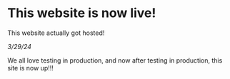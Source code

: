 # This website is now live!
This website actually got hosted!

_3/29/24_

We all love testing in production, and now after testing in production, this site is now up!!!